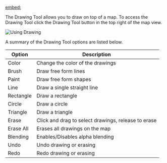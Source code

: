 [embed:](https://www.youtube.com/embed/2e07DtB-Xrc)

The Drawing Tool allows you to draw on top of a map. To access the Drawing Tool click the Drawing Tool button in the top right of the map view.

![Using Drawing](usingDrawing)

A summary of the Drawing Tool options are listed below.

| Option    | Description                                         |
| --------- | --------------------------------------------------- |
| Color     | Change the color of the drawings                    |
| Brush     | Draw free form lines                                |
| Paint     | Draw free form shapes                               |
| Line      | Draw a single straight line                         |
| Rectangle | Draw a rectangle                                    |
| Circle    | Draw a circle                                       |
| Triangle  | Draw a triangle                                     |
| Erase     | Click and drag to select drawings, release to erase |
| Erase All | Erases all drawings on the map                      |
| Blending  | Enables/Disables alpha blending                     |
| Undo      | Undo drawing or erasing                             |
| Redo      | Redo drawing or erasing                             |
